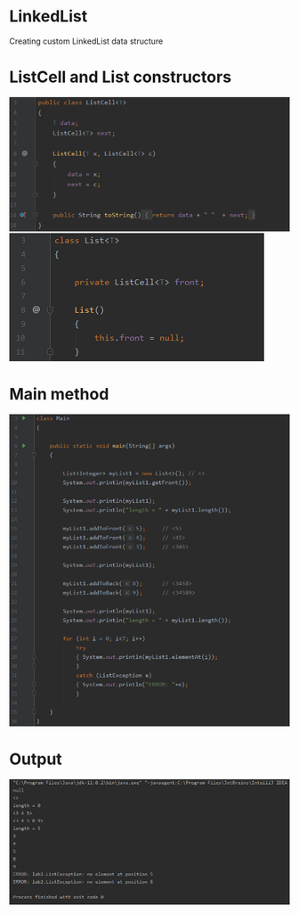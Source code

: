 # LinkedList
Creating custom LinkedList data structure

# ListCell and List constructors

![](Images/ListCellConstructor.PNG)
![](Images/ListConstructor.PNG)

# Main method

![](Images/Main.PNG)

# Output

![](Images/Output.PNG)

